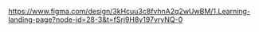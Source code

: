 https://www.figma.com/design/3kHcuu3c8fvhnA2q2wUwBM/1.Learning-landing-page?node-id=28-3&t=fSrj9H8y197vryNQ-0
